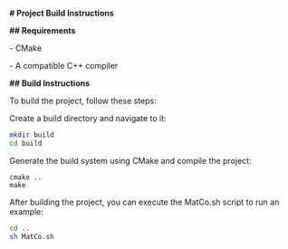 **# Project Build Instructions**



**## Requirements**

\- CMake

\- A compatible C++ compiler



**## Build Instructions**



To build the project, follow these steps:



Create a build directory and navigate to it:

```bash
mkdir build
cd build
```

Generate the build system using CMake and compile the project:

```
cmake ..
make
```

After building the project, you can execute the MatCo.sh script to run an example:

```bash
cd ..
sh MatCo.sh
```

